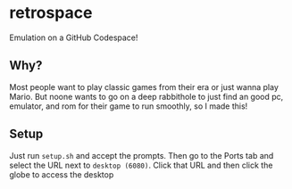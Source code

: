 # retrospace

Emulation on a GitHub Codespace!

## Why?

Most people want to play classic games from their era or just wanna play Mario. But noone wants to go on a deep rabbithole to just find an good pc, emulator, and rom for their game to run smoothly, so I made this!

## Setup

Just run `setup.sh` and accept the prompts.
Then go to the Ports tab and select the URL next to `desktop (6080)`.  Click that URL and then click the globe to access the desktop
